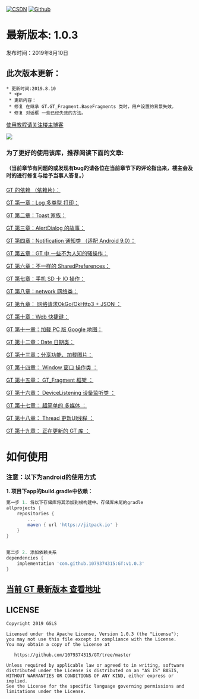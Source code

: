 [![CSDN](https://img.shields.io/badge/Android%20Arsenal-Fragmentation-brightgreen.svg?style=flat)](https://blog.csdn.net/qq_39799899)
[![Github](https://travis-ci.org/YoKeyword/Fragmentation.svg?branch=master)](https://github.com/1079374315)


# 最新版本: 1.0.3
发布时间：2019年8月10日 

## 此次版本更新： 
````
* 更新时间:2019.8.10
 * <p>
 * 更新内容：
 * 修复 在继承 GT.GT_Fragment.BaseFragments 类时，用户设置的背景失效。
 * 修复 对话框 一些已经失效的方法。
````

[使用教程请关注楼主博客](https://blog.csdn.net/qq_39799899/article/details/98891256)

![](/gif/logo.png)


### 为了更好的使用该库，推荐阅读下面的文章:

#### （当前章节有问题的或发现有bug的请各位在当前章节下的评论指出来，楼主会及时的进行修复与给予当事人答复。）


[GT 的依赖 （依赖片）：](https://blog.csdn.net/qq_39799899/article/details/89679778)

[GT 第一章：Log 多类型 打印：](https://blog.csdn.net/qq_39799899/article/details/98891256#GT%20%E7%AC%AC%E4%B8%80%E7%AB%A0%EF%BC%9ALog%20%E5%A4%9A%E7%B1%BB%E5%9E%8B%20%E6%89%93%E5%8D%B0)

[GT 第二章：Toast 家族：](https://blog.csdn.net/qq_39799899/article/details/98891256#GT%20%E7%AC%AC%E4%BA%8C%E7%AB%A0%EF%BC%9A)

[GT 第三章：AlertDialog 的故事：](https://blog.csdn.net/qq_39799899/article/details/98891256#GT%20%E7%AC%AC%E4%B8%89%E7%AB%A0%EF%BC%9A)

[GT 第四章：Notification 通知类 （适配 Android 9.0）：](https://blog.csdn.net/qq_39799899/article/details/98891256#GT%20%E7%AC%AC%E5%9B%9B%E7%AB%A0%EF%BC%9A)

[GT 第五章：GT 中  一些不为人知的骚操作：](https://blog.csdn.net/qq_39799899/article/details/98891256#GT%20%E7%AC%AC%E4%BA%94%E7%AB%A0%EF%BC%9A)

[GT 第六章：不一样的 SharedPreferences：](https://blog.csdn.net/qq_39799899/article/details/98891256#GT%20%E7%AC%AC%E5%85%AD%E7%AB%A0%EF%BC%9A)

[GT 第七章：手机 SD 卡 IO 操作：](https://blog.csdn.net/qq_39799899/article/details/98891256#GT%20%E7%AC%AC%E4%B8%83%E7%AB%A0%EF%BC%9A%E6%89%8B%E6%9C%BA%20SD%20%E5%8D%A1%20IO%20%E6%93%8D%E4%BD%9C)

[GT 第八章：network 网络类：](https://blog.csdn.net/qq_39799899/article/details/98891256#GT%20%E7%AC%AC%E5%85%AB%E7%AB%A0%EF%BC%9Anetwork%20%E7%BD%91%E7%BB%9C%E7%B1%BB)

[GT 第九章： 网络请求OkGo/OkHttp3 + JSON ：](https://blog.csdn.net/qq_39799899/article/details/98891256#GT%20%E7%AC%AC%E4%B9%9D%E7%AB%A0%EF%BC%9A%20%E7%BD%91%E7%BB%9C%E8%AF%B7%E6%B1%82OkGo%2FOkHttp3%20%2B%20JSON)

[GT 第十章：Web 快捷键：](https://blog.csdn.net/qq_39799899/article/details/98891256#GT%20%E7%AC%AC%E5%8D%81%E7%AB%A0%EF%BC%9AWeb%20%E5%BF%AB%E6%8D%B7%E9%94%AE)

[GT 第十一章：加载 PC 版 Google 地图：](https://blog.csdn.net/qq_39799899/article/details/98891256#GT%20%E7%AC%AC%E5%8D%81%E4%B8%80%E7%AB%A0%EF%BC%9A%E5%8A%A0%E8%BD%BD%20PC%20%E7%89%88%20Google%20%E5%9C%B0%E5%9B%BE)

[GT 第十二章：Date  日期类：](https://blog.csdn.net/qq_39799899/article/details/98891256#%E6%96%87%E7%AB%A0%E4%BB%8B%E7%BB%8D%EF%BC%9A)

[GT 第十三章：分享功能、加载图片：](https://blog.csdn.net/qq_39799899/article/details/98891256#GT%20%E7%AC%AC%E5%8D%81%E4%B8%89%E7%AB%A0%EF%BC%9A)

[GT 第十四章：  Window 窗口 操作类 ：](https://blog.csdn.net/qq_39799899/article/details/98891256#GT%20%E7%AC%AC%E5%8D%81%E5%9B%9B%E7%AB%A0%EF%BC%9A)

[GT 第十五章：  GT_Fragment 框架 ：](https://blog.csdn.net/qq_39799899/article/details/98891256#GT%20%E7%AC%AC%E5%8D%81%E4%BA%94%E7%AB%A0%EF%BC%9A%C2%A0%20GT_Fragment%20%E6%A1%86%E6%9E%B6)

[GT 第十六章： DeviceListening  设备监听类 ：](https://blog.csdn.net/qq_39799899/article/details/98891256#GT%20%E7%AC%AC%E5%8D%81%E5%85%AD%E7%AB%A0%EF%BC%9A)

[GT 第十七章： 超简单的 多媒体 ：](https://blog.csdn.net/qq_39799899/article/details/98891256#GT%20%E7%AC%AC%E5%8D%81%E4%B8%83%E7%AB%A0%EF%BC%9A)

[GT 第十八章： Thread 更新UI线程 ：](https://blog.csdn.net/qq_39799899/article/details/98891256#GT%20%E7%AC%AC%E5%8D%81%E5%85%AB%E7%AB%A0%EF%BC%9A)

[GT 第十九章： 正在更新的 GT 库 ：](https://blog.csdn.net/qq_39799899/article/details/98891256#GT%20%E7%AC%AC%E5%8D%81%E4%B9%9D%E7%AB%A0%EF%BC%9A)



# 如何使用
### 注意：以下为android的使用方式
**1. 项目下app的build.gradle中依赖：**

````gradle
第一步 1. 将以下存储库将其添加到根构建中。存储库末尾的gradle
allprojects {
	repositories {
		...
		maven { url 'https://jitpack.io' }
	}
}
	
	
第二步 2. 添加依赖关系
dependencies {
	implementation 'com.github.1079374315:GT:v1.0.3'
}
````

## [当前 GT 最新版本 查看地址](https://jitpack.io/#1079374315/GT/v1.0.3)

## LICENSE
````
Copyright 2019 GSLS

Licensed under the Apache License, Version 1.0.3 (the "License");
you may not use this file except in compliance with the License.
You may obtain a copy of the License at

   https://github.com/1079374315/GT/tree/master

Unless required by applicable law or agreed to in writing, software
distributed under the License is distributed on an "AS IS" BASIS,
WITHOUT WARRANTIES OR CONDITIONS OF ANY KIND, either express or implied.
See the License for the specific language governing permissions and
limitations under the License.
````
